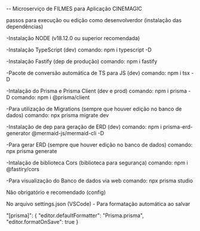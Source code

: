 -- Microserviço de FILMES para Aplicação CINEMAGIC

passos para execução ou edição como desenvolverdor (instalação das dependências)

-Instalação NODE (v18.12.0 ou superior recomendada)

-Instalação TypeScript (dev)
comando: npm i typescript -D

-Instalação Fastify (dep de produção)
comando: npm i fastify

-Pacote de conversão automática de TS para JS (dev)
comando: npm i tsx -D

-Intalação do Prisma e Prisma Client (dev e prod)
comando: npm i prisma -D
comando: npm i @prisma/client

-Para utilização de Migrations (sempre que houver edição no banco de dados)
comando: npx prisma migrate dev

-Instalação de dep para geração de ERD (dev)
comando: npm i prisma-erd-generator @mermaid-js/mermaid-cli -D

-Para gerar ERD (sempre que houver edição no banco de dados)
comando: npx prisma generate

-Intalação de biblioteca Cors (biblioteca para segurança)
comando: npm i @fastiry/cors

-Para visualização do Banco de dados via web
comando: npx prisma studio


Não obrigatório e recomendado (config)

No arquivo settings.json (VSCode) - Para formatação automática ao salvar

"[prisma]": {
    "editor.defaultFormatter": "Prisma.prisma",
    "editor.formatOnSave": true
}

